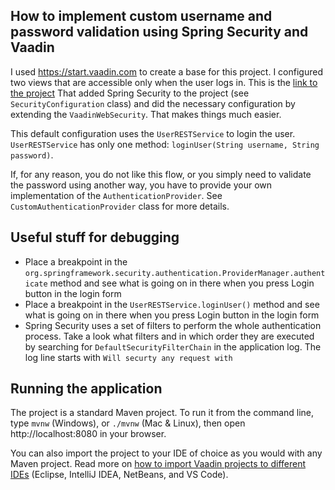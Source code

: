 ## How to implement custom username and password validation using Spring Security and Vaadin

I used https://start.vaadin.com to create a base for this project. I configured two views that are accessible 
only when the user logs in. This is the [link to the project](https://start.vaadin.com/app/p?id=d44c0733-7335-4e7a-bceb-287ebd20e863&preview=)
That added Spring Security to the project (see `SecurityConfiguration` class) and did the necessary configuration
by extending the `VaadinWebSecurity`. That makes things much easier.

This default configuration uses the `UserRESTService` to login the user.
`UserRESTService` has only one method: `loginUser(String username, String password)`.

If, for any reason, you do not like this flow, or you simply need to validate the password using another way,
you have to provide your own implementation of the `AuthenticationProvider`. See `CustomAuthenticationProvider` class for more details.

## Useful stuff for debugging

* Place a breakpoint in the `org.springframework.security.authentication.ProviderManager.authenticate` method and see what is going on in there when you press Login button in the login form
* Place a breakpoint in the `UserRESTService.loginUser()` method and see what is going on in there when you press Login button in the login form
* Spring Security uses a set of filters to perform the whole authentication process. Take a look what filters and in which order they are executed by searching for `DefaultSecurityFilterChain` in the application log. The log line starts with `Will securty any request with`

## Running the application

The project is a standard Maven project. To run it from the command line,
type `mvnw` (Windows), or `./mvnw` (Mac & Linux), then open
http://localhost:8080 in your browser.

You can also import the project to your IDE of choice as you would with any
Maven project. Read more on [how to import Vaadin projects to different IDEs](https://vaadin.com/docs/latest/guide/step-by-step/importing) (Eclipse, IntelliJ IDEA, NetBeans, and VS Code).
